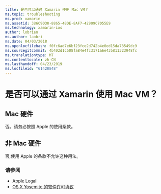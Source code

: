 ```yaml
---
title: 是否可以通过 Xamarin 使用 Mac VM？
ms.topic: troubleshooting
ms.prod: xamarin
ms.assetid: 386C9030-8865-48DE-8AF7-42909C7055E9
ms.technology: xamarin-ios
author: lobrien
ms.author: laobri
ms.date: 04/03/2018
ms.openlocfilehash: f0fc6ad7e6bf23fce2d742b4e0ed15da73549dc9
ms.sourcegitcommit: 4b402d1c508fa84e4fc3171a6e43b811323948fc
ms.translationtype: MT
ms.contentlocale: zh-CN
ms.lasthandoff: 04/23/2019
ms.locfileid: "61420848"
---
```

# <a name="can-i-use-a-mac-vm-with-xamarin"></a>是否可以通过 Xamarin 使用 Mac VM？ 

## <a name="mac-hardware"></a>Mac 硬件
否。请务必按照 Apple 的使用条款。

## <a name="non-mac-hardware"></a>非 Mac 硬件
否;使用 Apple 的条款不允许这种用法。

### <a name="see-also"></a>请参阅
- [Apple Legal](https://www.apple.com/legal/)
- [OS X Yosemite 的软件许可协议](http://images.apple.com/legal/sla/docs/OSX10103.pdf)
